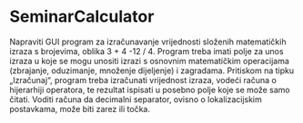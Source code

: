 # SeminarCalculator
Napraviti GUI program za izračunavanje vrijednosti složenih matematičkih izraza s brojevima, oblika 3 + 4 -12 / 4. Program treba imati polje za unos izraza u koje se mogu unositi izrazi s osnovnim matematičkim operacijama (zbrajanje, oduzimanje, množenje dijeljenje) i zagradama. Pritiskom na tipku „Izračunaj“, program treba izračunati vrijednost izraza, vodeći računa o hijerarhiji operatora, te rezultat ispisati u posebno polje koje se može samo čitati. Voditi računa da decimalni separator, ovisno o lokalizacijskim postavkama, može biti zarez ili točka.
